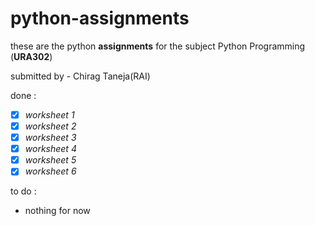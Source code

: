 # python-assignments

these are the python **assignments** for the subject Python Programming (**URA302**)

submitted by - Chirag Taneja(RAI)

done :
- [x] *worksheet 1*
- [x] *worksheet 2*
- [x] *worksheet 3*
- [x] *worksheet 4*
- [x] *worksheet 5*
- [x] *worksheet 6*

to do :
- nothing for now
